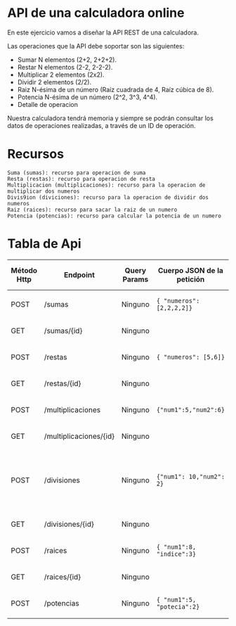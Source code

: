 # API de una calculadora online

En este ejercicio vamos a diseñar la API REST de una calculadora.

Las operaciones que la API debe soportar son las siguientes:
- Sumar N elementos (2+2, 2+2+2).
- Restar N elementos (2-2, 2-2-2).
- Multiplicar 2 elementos (2x2).
- Dividir 2 elementos (2/2).
- Raiz N-ésima de un número (Raíz cuadrada de 4, Raíz cúbica de 8).
- Potencia N-ésima de un número (2^2, 3^3, 4^4).
- Detalle de operacion

Nuestra calculadora tendrá memoria y siempre se podrán consultar los datos de operaciones realizadas, a través de un ID de operación.

# Recursos
    Suma (sumas): recurso para operacion de suma
    Resta (restas): recurso para operacion de resta
    Multiplicacion (multiplicaciones): recurso para la operacion de multiplicar dos numeros
    Divis9ion (diviciones): recurso para la operacion de dividir dos numeros
    Raiz (raices): recurso para sacar la raiz de un numero 
    Potencia (potencias): recurso para calcular la potencia de un numero

# Tabla de Api
| Método Http | Endpoint            | Query Params             | Cuerpo JSON de la petición     | Respuesta JSON de la petición                              | Códigos HTTP de respuesta posibles       |
|-------------|---------------------|--------------------------|--------------------------------|------------------------------------------------------------|----------------------------------------------------|
| POST        | /sumas              | Ninguno                  | `{ "numeros": [2,2,2,2]}`      |  `{"id": "integer","resultado": 8}`                        | 201 Created,400 Bad Request              |
| GET         | /sumas/{id}         | Ninguno                  |                                |  `{"id": "integer", "numeros": [2,2,2,2], "resultado": 8}` | 200 Ok,404 Not Found                     |
| POST        | /restas             | Ninguno                  | `{ "numeros": [5,6]}`          |  `{"id": "integer", "resultado": 1 }`                      | 201 Created,400 Bad Request              |
| GET         | /restas/{id}        | Ninguno                  |                                |  `{"id": "integer", "numeros": [5,6], "resultado": 1}`     | 200 Ok,404 Not Found                     |
| POST        | /multiplicaciones   | Ninguno                  | `{"num1":5,"num2":6}`          |  `{"id": "integer", "resultado": 30}`                      | 201 Created,400 Bad Request              |
| GET         | /multiplicaciones/{id}| Ninguno                |                                |  `{"id": "integer", "num1":5,"num2":6, "resultado": 30}`   | 200 Ok,404 Not Found                      |
| POST        | /divisiones         | Ninguno                  | `{"num1": 10,"num2": 2}`       |  `{"id": "integer", "resultado": 5 }`                   | 201 Created,400 Bad Request, 422 (Unprocessable entity si num2 es 0) |
| GET         | /divisiones/{id}    | Ninguno                  |                                |  `{"id": "integer", "num1": 10, "num2":2, "resultado": 5}` | 200 Ok,404 Not Found                     |
| POST        | /raices             | Ninguno                  | `{ "num1":8, "indice":3}`      |  `{"id": "integer", "resultado":2}`                         | 201 Created,400 Bad Request              |
| GET         | /raices/{id}        | Ninguno                  |                                |  `{"id": "integer", "num1": 8,indice:3, "resultado": 2}`   | 200 Ok,404 Not Found                     |
| POST        | /potencias          | Ninguno                  | `{ "num1":5, "potecia":2}`     |  `{"id": "integer","resultado":25}`                        | 201 Created,400 Bad Request              |
